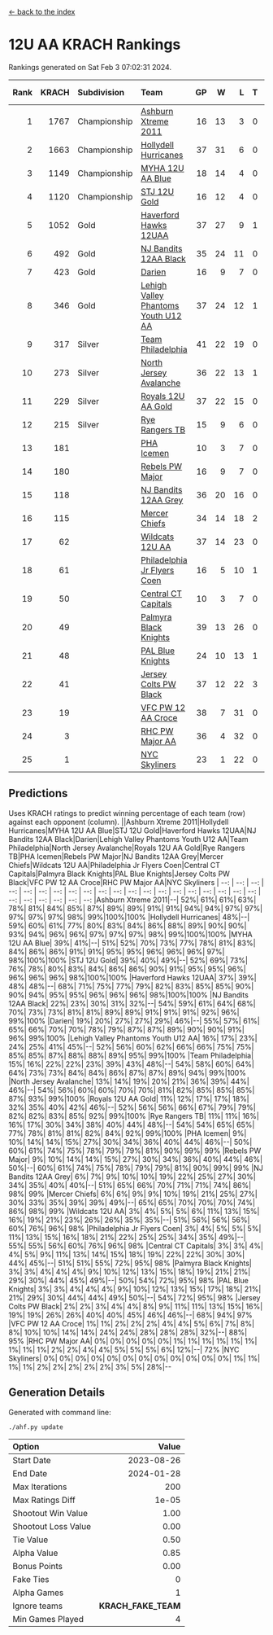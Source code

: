 [<- back to the index](readme.md)
# 12U AA KRACH Rankings
Rankings generated on Sat Feb  3 07:02:31 2024.

Rank|KRACH|Subdivision|Team|GP|W|L|T|OTW|OTL|SoS|Exp Wins|Win Diff
---:|---:|:---|:---|---:|---:|---:|---:|---:|---:|---:|---:|---:
1|1767|Championship|[Ashburn Xtreme 2011](https://gamesheetstats.com/seasons/3659/teams/141121/schedule)|16|13|3|0|1|0|499|13.8|-0.0
2|1663|Championship|[Hollydell Hurricanes](https://gamesheetstats.com/seasons/3659/teams/141133/schedule)|37|31|6|0|4|0|414|31.8|-0.0
3|1149|Championship|[MYHA 12U AA Blue](https://gamesheetstats.com/seasons/3659/teams/141123/schedule)|18|14|4|0|1|1|424|14.8|-0.0
4|1120|Championship|[STJ 12U Gold](https://gamesheetstats.com/seasons/3659/teams/141122/schedule)|16|12|4|0|1|0|483|12.8|-0.0
5|1052|Gold|[Haverford Hawks 12UAA](https://gamesheetstats.com/seasons/3659/teams/141127/schedule)|37|27|9|1|2|3|533|28.3|-0.0
6|492|Gold|[NJ Bandits 12AA Black](https://gamesheetstats.com/seasons/3659/teams/141126/schedule)|35|24|11|0|0|1|422|24.8|-0.0
7|423|Gold|[Darien](https://gamesheetstats.com/seasons/3659/teams/141125/schedule)|16|9|7|0|1|1|478|9.9|0.0
8|346|Gold|[Lehigh Valley Phantoms Youth U12 AA](https://gamesheetstats.com/seasons/3659/teams/141129/schedule)|37|24|12|1|0|1|361|25.4|0.0
9|317|Silver|[Team Philadelphia](https://gamesheetstats.com/seasons/3659/teams/141128/schedule)|41|22|19|0|3|4|548|22.8|-0.0
10|273|Silver|[North Jersey Avalanche](https://gamesheetstats.com/seasons/3659/teams/141137/schedule)|36|22|13|1|1|2|268|23.4|0.0
11|229|Silver|[Royals 12U AA Gold](https://gamesheetstats.com/seasons/3659/teams/141142/schedule)|37|22|15|0|3|1|347|22.9|0.0
12|215|Silver|[Rye Rangers TB](https://gamesheetstats.com/seasons/3659/teams/141140/schedule)|15|9|6|0|1|1|213|9.9|0.0
13|181||[PHA Icemen](https://gamesheetstats.com/seasons/3659/teams/141145/schedule)|10|3|7|0|0|0|686|3.8|-0.0
14|180||[Rebels PW Major](https://gamesheetstats.com/seasons/3659/teams/141138/schedule)|16|9|7|0|1|0|185|9.9|0.0
15|118||[NJ Bandits 12AA Grey](https://gamesheetstats.com/seasons/3659/teams/141134/schedule)|36|20|16|0|2|2|224|20.9|0.0
16|115||[Mercer Chiefs](https://gamesheetstats.com/seasons/3659/teams/141135/schedule)|34|14|18|2|2|3|358|15.9|0.0
17|62||[Wildcats 12U AA](https://gamesheetstats.com/seasons/3659/teams/141136/schedule)|37|14|23|0|0|0|348|14.9|0.0
18|61||[Philadelphia Jr Flyers Coen](https://gamesheetstats.com/seasons/3659/teams/141143/schedule)|16|5|10|1|0|0|406|6.4|0.0
19|50||[Central CT Capitals](https://gamesheetstats.com/seasons/3659/teams/141124/schedule)|10|3|7|0|0|2|349|3.9|0.0
20|49||[Palmyra Black Knights](https://gamesheetstats.com/seasons/3659/teams/141130/schedule)|39|13|26|0|2|1|424|13.9|0.0
21|48||[PAL Blue Knights](https://gamesheetstats.com/seasons/3659/teams/141139/schedule)|24|10|13|1|0|1|136|11.4|0.0
22|41||[Jersey Colts PW Black](https://gamesheetstats.com/seasons/3659/teams/141141/schedule)|37|12|22|3|1|1|191|14.4|0.0
23|19||[VFC PW 12 AA Croce](https://gamesheetstats.com/seasons/3659/teams/141131/schedule)|38|7|31|0|1|2|503|7.9|0.0
24|3||[RHC PW Major AA](https://gamesheetstats.com/seasons/3659/teams/141132/schedule)|36|4|32|0|0|0|226|4.9|0.0
25|1||[NYC Skyliners](https://gamesheetstats.com/seasons/3659/teams/141144/schedule)|23|1|22|0|0|0|106|1.9|0.0

## Predictions
Uses KRACH ratings to predict winning percentage of each team (row) against each opponent (column).
||Ashburn Xtreme 2011|Hollydell Hurricanes|MYHA 12U AA Blue|STJ 12U Gold|Haverford Hawks 12UAA|NJ Bandits 12AA Black|Darien|Lehigh Valley Phantoms Youth U12 AA|Team Philadelphia|North Jersey Avalanche|Royals 12U AA Gold|Rye Rangers TB|PHA Icemen|Rebels PW Major|NJ Bandits 12AA Grey|Mercer Chiefs|Wildcats 12U AA|Philadelphia Jr Flyers Coen|Central CT Capitals|Palmyra Black Knights|PAL Blue Knights|Jersey Colts PW Black|VFC PW 12 AA Croce|RHC PW Major AA|NYC Skyliners
| --: | --: | --: | --: | --: | --: | --: | --: | --: | --: | --: | --: | --: | --: | --: | --: | --: | --: | --: | --: | --: | --: | --: | --: | --: | --: 
|Ashburn Xtreme 2011|--| 52%| 61%| 61%| 63%| 78%| 81%| 84%| 85%| 87%| 89%| 89%| 91%| 91%| 94%| 94%| 97%| 97%| 97%| 97%| 97%| 98%| 99%|100%|100%
|Hollydell Hurricanes| 48%|--| 59%| 60%| 61%| 77%| 80%| 83%| 84%| 86%| 88%| 89%| 90%| 90%| 93%| 94%| 96%| 96%| 97%| 97%| 97%| 98%| 99%|100%|100%
|MYHA 12U AA Blue| 39%| 41%|--| 51%| 52%| 70%| 73%| 77%| 78%| 81%| 83%| 84%| 86%| 86%| 91%| 91%| 95%| 95%| 96%| 96%| 96%| 97%| 98%|100%|100%
|STJ 12U Gold| 39%| 40%| 49%|--| 52%| 69%| 73%| 76%| 78%| 80%| 83%| 84%| 86%| 86%| 90%| 91%| 95%| 95%| 96%| 96%| 96%| 96%| 98%|100%|100%
|Haverford Hawks 12UAA| 37%| 39%| 48%| 48%|--| 68%| 71%| 75%| 77%| 79%| 82%| 83%| 85%| 85%| 90%| 90%| 94%| 95%| 95%| 96%| 96%| 96%| 98%|100%|100%
|NJ Bandits 12AA Black| 22%| 23%| 30%| 31%| 32%|--| 54%| 59%| 61%| 64%| 68%| 70%| 73%| 73%| 81%| 81%| 89%| 89%| 91%| 91%| 91%| 92%| 96%| 99%|100%
|Darien| 19%| 20%| 27%| 27%| 29%| 46%|--| 55%| 57%| 61%| 65%| 66%| 70%| 70%| 78%| 79%| 87%| 87%| 89%| 90%| 90%| 91%| 96%| 99%|100%
|Lehigh Valley Phantoms Youth U12 AA| 16%| 17%| 23%| 24%| 25%| 41%| 45%|--| 52%| 56%| 60%| 62%| 66%| 66%| 75%| 75%| 85%| 85%| 87%| 88%| 88%| 89%| 95%| 99%|100%
|Team Philadelphia| 15%| 16%| 22%| 22%| 23%| 39%| 43%| 48%|--| 54%| 58%| 60%| 64%| 64%| 73%| 73%| 84%| 84%| 86%| 87%| 87%| 89%| 94%| 99%|100%
|North Jersey Avalanche| 13%| 14%| 19%| 20%| 21%| 36%| 39%| 44%| 46%|--| 54%| 56%| 60%| 60%| 70%| 70%| 81%| 82%| 85%| 85%| 85%| 87%| 93%| 99%|100%
|Royals 12U AA Gold| 11%| 12%| 17%| 17%| 18%| 32%| 35%| 40%| 42%| 46%|--| 52%| 56%| 56%| 66%| 67%| 79%| 79%| 82%| 82%| 83%| 85%| 92%| 99%|100%
|Rye Rangers TB| 11%| 11%| 16%| 16%| 17%| 30%| 34%| 38%| 40%| 44%| 48%|--| 54%| 54%| 65%| 65%| 77%| 78%| 81%| 81%| 82%| 84%| 92%| 99%|100%
|PHA Icemen|  9%| 10%| 14%| 14%| 15%| 27%| 30%| 34%| 36%| 40%| 44%| 46%|--| 50%| 60%| 61%| 74%| 75%| 78%| 79%| 79%| 81%| 90%| 99%| 99%
|Rebels PW Major|  9%| 10%| 14%| 14%| 15%| 27%| 30%| 34%| 36%| 40%| 44%| 46%| 50%|--| 60%| 61%| 74%| 75%| 78%| 79%| 79%| 81%| 90%| 99%| 99%
|NJ Bandits 12AA Grey|  6%|  7%|  9%| 10%| 10%| 19%| 22%| 25%| 27%| 30%| 34%| 35%| 40%| 40%|--| 51%| 65%| 66%| 70%| 71%| 71%| 74%| 86%| 98%| 99%
|Mercer Chiefs|  6%|  6%|  9%|  9%| 10%| 19%| 21%| 25%| 27%| 30%| 33%| 35%| 39%| 39%| 49%|--| 65%| 65%| 70%| 70%| 70%| 74%| 86%| 98%| 99%
|Wildcats 12U AA|  3%|  4%|  5%|  5%|  6%| 11%| 13%| 15%| 16%| 19%| 21%| 23%| 26%| 26%| 35%| 35%|--| 51%| 56%| 56%| 56%| 60%| 76%| 96%| 98%
|Philadelphia Jr Flyers Coen|  3%|  4%|  5%|  5%|  5%| 11%| 13%| 15%| 16%| 18%| 21%| 22%| 25%| 25%| 34%| 35%| 49%|--| 55%| 55%| 56%| 60%| 76%| 96%| 98%
|Central CT Capitals|  3%|  3%|  4%|  4%|  5%|  9%| 11%| 13%| 14%| 15%| 18%| 19%| 22%| 22%| 30%| 30%| 44%| 45%|--| 51%| 51%| 55%| 72%| 95%| 98%
|Palmyra Black Knights|  3%|  3%|  4%|  4%|  4%|  9%| 10%| 12%| 13%| 15%| 18%| 19%| 21%| 21%| 29%| 30%| 44%| 45%| 49%|--| 50%| 54%| 72%| 95%| 98%
|PAL Blue Knights|  3%|  3%|  4%|  4%|  4%|  9%| 10%| 12%| 13%| 15%| 17%| 18%| 21%| 21%| 29%| 30%| 44%| 44%| 49%| 50%|--| 54%| 72%| 95%| 98%
|Jersey Colts PW Black|  2%|  2%|  3%|  4%|  4%|  8%|  9%| 11%| 11%| 13%| 15%| 16%| 19%| 19%| 26%| 26%| 40%| 40%| 45%| 46%| 46%|--| 68%| 94%| 97%
|VFC PW 12 AA Croce|  1%|  1%|  2%|  2%|  2%|  4%|  4%|  5%|  6%|  7%|  8%|  8%| 10%| 10%| 14%| 14%| 24%| 24%| 28%| 28%| 28%| 32%|--| 88%| 95%
|RHC PW Major AA|  0%|  0%|  0%|  0%|  0%|  1%|  1%|  1%|  1%|  1%|  1%|  1%|  1%|  1%|  2%|  2%|  4%|  4%|  5%|  5%|  5%|  6%| 12%|--| 72%
|NYC Skyliners|  0%|  0%|  0%|  0%|  0%|  0%|  0%|  0%|  0%|  0%|  0%|  0%|  1%|  1%|  1%|  1%|  2%|  2%|  2%|  2%|  2%|  3%|  5%| 28%|--

## Generation Details

Generated with command line:
```
./ahf.py update
```

| Option | Value |
| :----- | ----: |
| Start Date | 2023-08-26 |
| End Date | 2024-01-28 |
| Max Iterations | 200 |
| Max Ratings Diff | 1e-05 |
| Shootout Win Value | 1.00 |
| Shootout Loss Value | 0.00 |
| Tie Value | 0.50 |
| Alpha Value | 0.85 |
| Bonus Points | 0.00 |
| Fake Ties | 0 |
| Alpha Games | 1 |
| Ignore teams | __KRACH_FAKE_TEAM__ |
| Min Games Played | 4 |

